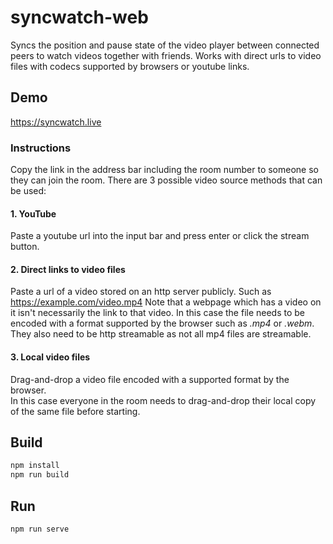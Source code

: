 # syncwatch-web
Syncs the position and pause state of the video player between connected peers to watch videos together with friends. 
Works with direct urls to video files with codecs supported by browsers or youtube links.

## Demo
https://syncwatch.live

### Instructions
Copy the link in the address bar including the room number to someone so they can join the room. There are 3 possible video source methods that can be used:
#### 1. YouTube
Paste a youtube url into the input bar and press enter or click the stream button.
#### 2. Direct links to video files
Paste a url of a video stored on an http server publicly. Such as https://example.com/video.mp4
Note that a webpage which has a video on it isn't necessarily the link to that video.
In this case the file needs to be encoded with a format supported by the browser such as <i>.mp4</i> or <i>.webm</i>.
They also need to be http streamable as not all mp4 files are streamable.

#### 3. Local video files
Drag-and-drop a video file encoded with a supported format by the browser.<br>
In this case everyone in the room needs to drag-and-drop their local copy of the same file before starting.

## Build

```bash
npm install
npm run build
```

## Run

```
npm run serve
```
